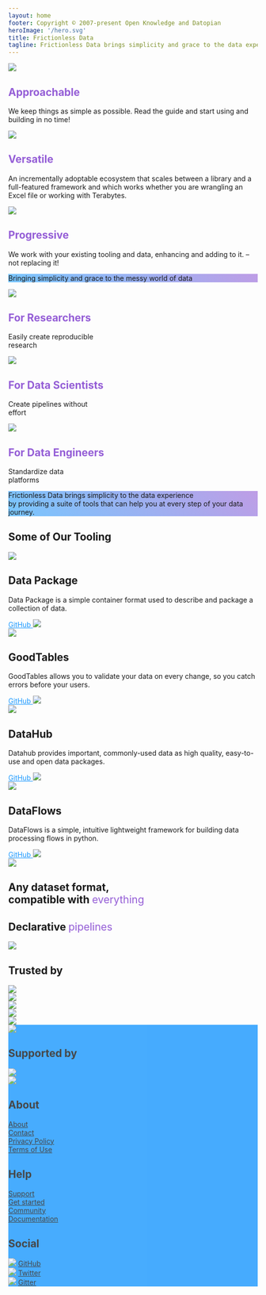 ```yaml
---
layout: home
footer: Copyright © 2007-present Open Knowledge and Datopian
heroImage: '/hero.svg'
title: Frictionless Data
tagline: Frictionless Data brings simplicity and grace to the data experience by providing a suite of open source tools that  help you at every step of your data journey.
---
```


<div class="container w-full mx-auto">

<div class="flex flex-row flex-wrap">
  <div class="w-1/3 pt-20 mx-auto">
    <div class="text-gray-800 pt-20 text-center p-6">
      <img class="mx-auto h-24 py-12" src="/img/home/dot-light-blue.svg"></img>
      <h2 class="text-3xl font-normal forwho">Approachable</h2>
      <p class="text-gray-800 text-xl font-light pb-12">We keep things as simple as possible. Read the guide and start using and building  in no time!</p>
    </div>
  </div>
  <div class="w-1/3 mx-auto pt-20">
    <div class="text-gray-800 pt-20 text-center p-6">
      <img class="mx-auto h-24 py-12" src="/img/home/dot-dark-blue.svg"></img>
      <h2 class="text-3xl font-normal forwho">Versatile</h2>
      <p class="text-gray-800 text-xl font-light pb-12">An incrementally adoptable ecosystem that scales between a library and a full-featured framework and which works whether you are wrangling an Excel file or working with Terabytes.
      </p>
    </div>
  </div>
  <div class="w-1/3 mx-auto pt-20">
    <div class="text-gray-800 pt-20 text-center p-6">
      <img class="mx-auto py-12 h-24" src="/img/home/dot-violet.svg"></img>
      <h2 class="text-3xl font-normal forwho">Progressive</h2>
      <p class="text-gray-800 text-xl font-light pb-12">We work with your existing tooling and data, enhancing and adding to it. – not replacing it!</p>
    </div>
  </div>
</div>

</div>

<div class="banner py-32 w-full gradient-section">
  <p class="text-center text-white text-4xl font-light"> Bringing simplicity and grace to the messy world of data</p>
</div>

<div class="container w-full mx-auto">

<div class="flex flex-row flex-wrap">
  <div class="w-1/3 py-20 mx-auto">
    <div class="text-gray-800 pt-20 text-center p-6">
      <img class="mx-auto h-56 py-12" src="/img/home/for-researchers.svg"></img>
      <h2 class="text-3xl font-normal forwho">For Researchers</h2>
      <p class="text-gray-800 text-xl font-light pb-12">Easily create reproducible<br> research</p>
    </div>
  </div>
  <div class="w-1/3 mx-auto py-20">
    <div class="text-gray-800 pt-20 text-center p-6">
      <img class="mx-auto h-56 py-12" src="/img/home/for-data-scientists.svg"></img>
      <h2 class="text-3xl font-normal forwho">For Data Scientists</h2>
      <p class="text-gray-800 text-xl font-light pb-12">Create pipelines without<br> effort</p>
    </div>
  </div>
  <div class="w-1/3 mx-auto py-20">
    <div class="text-gray-800 pt-20 text-center p-6">
      <img class="mx-auto py-12 h-56" src="/img/home/for-data-engineers.svg"></img>
      <h2 class="text-3xl font-normal forwho">For Data Engineers</h2>
      <p class="text-gray-800 text-xl font-light pb-12">Standardize data<br> platforms</p>
    </div>
  </div>
</div>

<!-- <div class="banner problems pb-24">
  <h2 class="text-3xl pt-32 pl-8">
    Problems that we solve
  </h2>
  <p class="description text-lg font-light pt-4 pl-8">Those are the problems that we solve..</p>
  <JobsDiagram class="px-48 pt-12"></JobsDiagram>
</div> -->

</div>

<div class="banner py-32 w-full gradient-section">
  <p class="text-center text-white text-4xl m-12 font-light"> Frictionless Data brings simplicity to the data experience <br> by providing a suite of tools that can help you at every step of your data journey.
</p>
</div>

<div class="container w-full mx-auto">

<div class="banner">
  <h2 class="text-3xl font-normal pt-12 pl-8 ">Some of Our Tooling</h2>
  <div class="banner flex flex-row pt-12">
    <div class="w-1/4 text-center mx-auto p-8">
      <img class="w-32 mx-auto py-12" src="/img/home/data-package.svg"></img>
      <h2 class="text-xl font-medium">Data Package</h2>
      <p class="text-lg font-light pt-4">Data Package is a simple container format used to describe and package a collection of data.</p>
      <a href="www.github.com" class="links-github">GitHub <img src="https://image.flaticon.com/icons/png/512/724/724827.png" class="w-4 h-4 inline"/></a>
    </div>
      <div class="w-1/4 mx-auto text-center p-8">
      <img class="w-24 mx-auto py-12" src="/img/home/goodtables.svg"></img>
      <h2 class="text-xl pt-4 font-medium">GoodTables</h2>
      <p class="text-lg font-light pt-4">GoodTables allows you to validate your data on every change, so you catch errors before your users.</p>
      <a href="www.github.com" class="links-github">GitHub <img src="https://image.flaticon.com/icons/png/512/724/724827.png" class="w-4 h-4 inline"/></a>
    </div>
      <div class="w-1/4 mx-auto text-center p-8">
      <img class="w-24 mx-auto py-12" src="/img/home/datahub.svg"></img>
      <h2 class="text-xl pt-4 font-medium">DataHub</h2>
      <p class="text-lg font-light pt-4">Datahub provides important, commonly-used data as high quality, easy-to-use and open data packages.</p>
      <a href="www.github.com" class="links-github">GitHub <img src="https://image.flaticon.com/icons/png/512/724/724827.png" class="w-4 h-4 inline"/></a>
    </div>
      <div class="w-1/4 mx-auto text-center p-8">
      <img class="w-24 mx-auto py-12" src="/img/home/dataflows.svg"></img>
      <h2 class="text-xl pt-4 font-medium">DataFlows</h2>
      <p class="text-lg font-light pt-4">DataFlows is a simple, intuitive lightweight framework for building data processing flows in python.</p>
      <a href="www.github.com" class="links-github">GitHub <img src="https://image.flaticon.com/icons/png/512/724/724827.png" class="w-4 h-4 inline"/></a>
    </div>
  </div>
</div>

<div class="banner pt-32 pb-40">
  <div class="flex flex-row mx-auto">
    <div class="w-1/2 pt-12 pl-8">
      <img src="/img/json-file-dp.png" class="shadow-xl"/>
    </div>
    <div class="w-1/2 pl-20 pt-6">
      <h2 class="text-3xl font-light pb-4">Any dataset format,<br> compatible with <span class="highlighted"> everything </span> </h2>
    </div>
  </div>
</div>

<div class="banner pb-40 ">
  <div class="flex flex-row mx-auto text-right">
    <div class="w-1/2 pr-20">
      <h2 class="text-3xl font-light pt-6 pb-4">Declarative <span class="highlighted">pipelines</span></h2>
    </div>
    <div class="w-1/2 pt-12">
      <img src="/img/json-file-dp.png" class="shadow-xl"/>
    </div>
  </div>
</div>

<div class="banner py-12">
  <h2 class="text-3xl font-normal">Trusted by</h2>
  <div class="banner flex flex-row flex-wrap mx-40">
    <div class="w-1/5 mx-auto pt-12">
      <img class="w-32 mx-auto py-16" src="https://upload.wikimedia.org/wikipedia/commons/7/7c/Kaggle_logo.png"></img>
    </div>
    <div class="w-1/5 mx-auto pt-12">
      <img class="w-64 mx-auto py-16" src="https://numfocus.org/wp-content/uploads/2016/07/pandas-logo-300.png"></img>
    </div>
    <div class="w-1/5 mx-auto pt-12">
      <img class="w-32 mx-auto py-16" src="https://upload.wikimedia.org/wikipedia/commons/7/7c/Kaggle_logo.png"></img>
    </div>
    <div class="w-1/5 mx-auto pt-12">
      <img class="w-64 mx-auto py-16" src="https://numfocus.org/wp-content/uploads/2016/07/pandas-logo-300.png"></img>
    </div>
    <div class="w-1/5 mx-auto pt-12">
      <img class="w-32 mx-auto py-16" src="https://upload.wikimedia.org/wikipedia/commons/7/7c/Kaggle_logo.png"></img>
    </div>
  </div>
</div>

</div>

<footer class="banner fd-footer py-16"> 
  <div class="banner flex flex-row">
    <div class="text-center pl-20 mx-10">
      <img class="" src="/img/home/logo-white-thicker.svg"></img>
    </div>
    <div class="container flex flex-row justify-end pr-20 pl-64">
      <div class="text-center px-20">
        <h2 class="text-xl font-normal text-white">Supported by</h2>
        <div><img class="w-32 mx-auto py-8" src="/img/home/alfred.svg"></img></div>
        <div><img class="w-32 mx-auto" src="/img/home/open-data-institute.svg"></img></div>
      </div>
      <div class="text-center px-20">
        <h2 class="text-xl text-white font-normal">About</h2>
        <div class="pt-6"><a href="www.github.com" class="text-white font-light text-lg">About</a></div>
        <div class="pt-6"><a href="www.github.com" class="text-white font-light text-lg">Contact</a></div>
        <div class="pt-6"><a href="www.github.com" class="text-white font-light text-lg">Privacy Policy</a></div>
        <div class="pt-6"><a href="www.github.com" class="text-white font-light text-lg">Terms of Use</a></div>
      </div>
      <div class="text-center px-20">
        <h2 class="text-xl text-white font-normal">Help</h2>
        <div class="pt-6"><a href="www.github.com" class="text-white font-light text-lg">Support</a></div>
        <div class="pt-6"><a href="www.github.com" class="text-white font-light text-lg">Get started</a></div>
        <div class="pt-6"><a href="www.github.com" class="text-white font-light text-lg">Community</a></div>
        <div class="pt-6"><a href="www.github.com" class="text-white font-light text-lg">Documentation</a></div>
      </div>
      <div class="text-center px-20">
        <h2 class="text-xl text-white font-normal">Social</h2>
        <div class="pt-4">
          <img class="w-8 inline-block align-middle" src="/img/home/github.svg"></img>
          <a href="www.github.com" class="text-white pl-2 font-light text-lg">GitHub</a>
        </div>
        <div class="pt-6">
          <img class="w-8 inline-block align-middle" src="/img/home/twitter.svg"></img>
          <a href="www.github.com" class="text-white pl-2 font-light text-lg">Twitter</a>
        </div>
        <div class="pt-6">
          <img class="w-8 inline-block align-middle" src="/img/home/gitter.svg"></img>
          <a href="www.github.com" class="text-white pl-2 font-light text-lg">Gitter</a>
        </div>
      </div>
    </div>
  </div>
</footer>

<script>
import JobsDiagram from "@theme/components/JobsDiagram.vue";

export default {
  components: { JobsDiagram }
};
</script>

<style>

.gradient-section {
  background: rgb(148,93,214);
  background: linear-gradient(223deg, rgba(148,93,214,0.6015406846332283) 0%, rgba(30,162,255,0.6) 100%);
}

.forwho {
  color: #945DD6;
}

.highlighted {
  color: #945DD6;
  font-weight: 400;
}

.links-github {
  color: #1A98FF;

}

.fd-footer {
  background-color: #1A98FF;
  opacity: 0.8;
}

</style>
